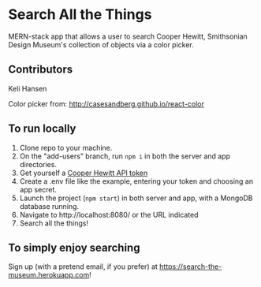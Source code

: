 # Search All the Things

MERN-stack app that allows a user to search Cooper Hewitt, Smithsonian Design Museum's collection of objects via a color picker.

## Contributors
Keli Hansen

Color picker from: http://casesandberg.github.io/react-color

## To run locally
1. Clone repo to your machine.
1. On the "add-users" branch, run ```npm i``` in both the server and app directories. 
1. Get yourself a [Cooper Hewitt API token](https://collection.cooperhewitt.org/api/oauth2/authenticate/like-magic/)
1. Create a .env file like the example, entering your token and choosing an app secret.
1. Launch the project (```npm start```) in both server and app, with a MongoDB database running.
1. Navigate to http://localhost:8080/ or the URL indicated
1. Search all the things!

## To simply enjoy searching
Sign up (with a pretend email, if you prefer) at https://search-the-museum.herokuapp.com!